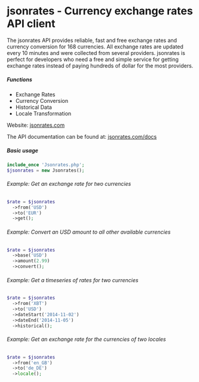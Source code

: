 jsonrates - Currency exchange rates API client
=========

The jsonrates API provides reliable, fast and free exchange rates and currency conversion for 168 currencies.
All exchange rates are updated every 10 minutes and were collected from several providers.
jsonrates is perfect for developers who need a free and simple service for getting exchange rates
instead of paying hundreds of dollar for the most providers.

##### Functions
* Exchange Rates
* Currency Conversion
* Historical Data
* Locale Transformation

Website: [jsonrates.com](http://jsonrates.com/)

The API documentation can be found at: [jsonrates.com/docs](http://jsonrates.com/docs/)

##### Basic usage

``` php
include_once 'Jsonrates.php';
$jsonrates = new Jsonrates();
```

###### Example: Get an exchange rate for two currencies

``` php
$rate = $jsonrates
  ->from('USD')
  ->to('EUR')
  ->get();
```

###### Example: Convert an USD amount to all other available currencies

``` php
$rate = $jsonrates
  ->base('USD')
  ->amount(2.99)
  ->convert();
```

###### Example: Get a timeseries of rates for two currencies

``` php
$rate = $jsonrates
  ->from('XBT')
  ->to('USD')
  ->dateStart('2014-11-02')
  ->dateEnd('2014-11-05')
  ->historical();
```

###### Example: Get an exchange rate for the currencies of two locales

``` php
$rate = $jsonrates
  ->from('en_GB')
  ->to('de_DE')
  ->locale();
```